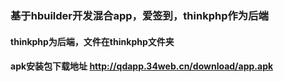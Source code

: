 ### 基于hbuilder开发混合app，爱签到，thinkphp作为后端
#### thinkphp为后端，文件在thinkphp文件夹
#### apk安装包下载地址 http://qdapp.34web.cn/download/app.apk
